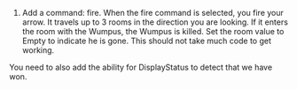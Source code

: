 1. Add a command:  fire.  When the fire command is selected, you fire your arrow. It travels up to 3 rooms in the direction you are looking. If it enters the room with the Wumpus, the Wumpus is killed. Set the room value to Empty to indicate he is gone. This should not take much code to get working.

You need to also add the ability for DisplayStatus to detect that we have won.

